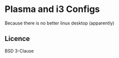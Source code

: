 # Plasma and i3 Configs

Because there is no better linux desktop (apparently)


## Licence

BSD 3-Clause
